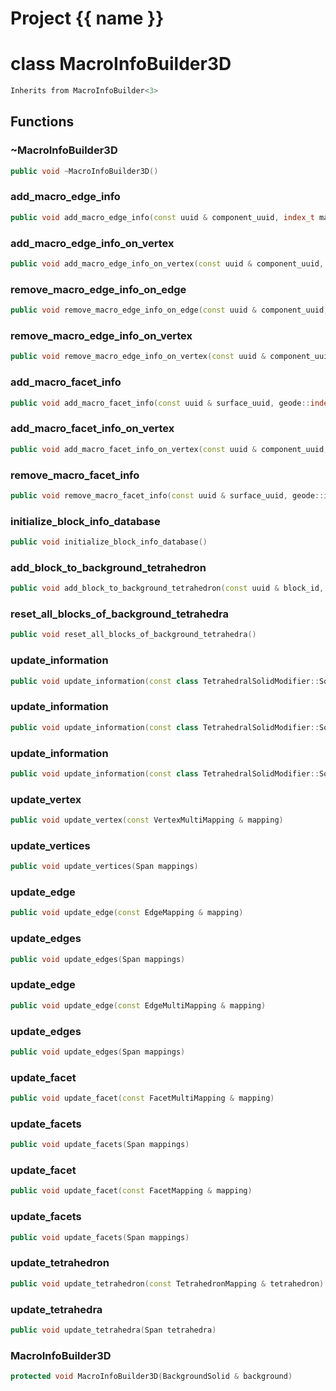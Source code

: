 <script setup>
import {useRoute} from 'vitepress'
const {path} = useRoute()
const tokens = path.split('/')
const words = tokens[2].split('-');
for (let i = 0; i < words.length; i++) {
    words[i] = words[i].charAt(0).toUpperCase() + words[i].slice(1);
    words[i] = words[i].replace('geode', 'Geode')
}
const name = words.join('-');
</script>
# Project {{ name }}

# class MacroInfoBuilder3D


```cpp
Inherits from MacroInfoBuilder<3>
```



## Functions

### ~MacroInfoBuilder3D

```cpp
public void ~MacroInfoBuilder3D()
```


### add_macro_edge_info

```cpp
public void add_macro_edge_info(const uuid & component_uuid, index_t macro_edge_id, Span background_solid_edge_ids)
```


### add_macro_edge_info_on_vertex

```cpp
public void add_macro_edge_info_on_vertex(const uuid & component_uuid, index_t macro_edge_id, index_t background_solid_vertex_id)
```


### remove_macro_edge_info_on_edge

```cpp
public void remove_macro_edge_info_on_edge(const uuid & component_uuid, index_t macro_edge_id, index_t background_solid_edge_id)
```


### remove_macro_edge_info_on_vertex

```cpp
public void remove_macro_edge_info_on_vertex(const uuid & component_uuid, index_t macro_edge_id, index_t background_solid_vertex_id)
```


### add_macro_facet_info

```cpp
public void add_macro_facet_info(const uuid & surface_uuid, geode::index_t macro_polygon_id, Span background_solid_facets_id)
```


### add_macro_facet_info_on_vertex

```cpp
public void add_macro_facet_info_on_vertex(const uuid & component_uuid, index_t macro_facet_id, index_t background_solid_vertex_id)
```


### remove_macro_facet_info

```cpp
public void remove_macro_facet_info(const uuid & surface_uuid, geode::index_t macro_polygon_id, index_t background_solid_facet_id)
```


### initialize_block_info_database

```cpp
public void initialize_block_info_database()
```


### add_block_to_background_tetrahedron

```cpp
public void add_block_to_background_tetrahedron(const uuid & block_id, index_t tetrahedron_id)
```


### reset_all_blocks_of_background_tetrahedra

```cpp
public void reset_all_blocks_of_background_tetrahedra()
```


### update_information

```cpp
public void update_information(const class TetrahedralSolidModifier::SolidSplitInfo & split_info)
```


### update_information

```cpp
public void update_information(const class TetrahedralSolidModifier::SolidSplitEdgeInfo & split_info)
```


### update_information

```cpp
public void update_information(const class TetrahedralSolidModifier::SolidCollapseEdgeInfo & collapse_info)
```


### update_vertex

```cpp
public void update_vertex(const VertexMultiMapping & mapping)
```


### update_vertices

```cpp
public void update_vertices(Span mappings)
```


### update_edge

```cpp
public void update_edge(const EdgeMapping & mapping)
```


### update_edges

```cpp
public void update_edges(Span mappings)
```


### update_edge

```cpp
public void update_edge(const EdgeMultiMapping & mapping)
```


### update_edges

```cpp
public void update_edges(Span mappings)
```


### update_facet

```cpp
public void update_facet(const FacetMultiMapping & mapping)
```


### update_facets

```cpp
public void update_facets(Span mappings)
```


### update_facet

```cpp
public void update_facet(const FacetMapping & mapping)
```


### update_facets

```cpp
public void update_facets(Span mappings)
```


### update_tetrahedron

```cpp
public void update_tetrahedron(const TetrahedronMapping & tetrahedron)
```


### update_tetrahedra

```cpp
public void update_tetrahedra(Span tetrahedra)
```


### MacroInfoBuilder3D

```cpp
protected void MacroInfoBuilder3D(BackgroundSolid & background)
```




